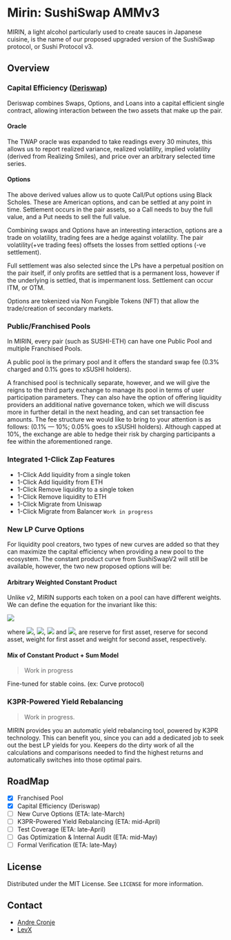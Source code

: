 # Mirin: SushiSwap AMMv3
MIRIN, a light alcohol particularly used to create sauces in Japanese cuisine, is the name of our proposed upgraded version of the SushiSwap protocol, or Sushi Protocol v3.

## Overview

### Capital Efficiency ([Deriswap](https://andrecronje.medium.com/deriswap-capital-efficient-swaps-futures-options-and-loans-ea424b24a41c))
Deriswap combines Swaps, Options, and Loans into a capital efficient single contract, allowing interaction between the two assets that make up the pair.

#### Oracle
The TWAP oracle was expanded to take readings every 30 minutes, this allows us to report realized variance, realized volatility, implied volatility (derived from Realizing Smiles), and price over an arbitrary selected time series.

#### Options
The above derived values allow us to quote Call/Put options using Black Scholes. These are American options, and can be settled at any point in time. Settlement occurs in the pair assets, so a Call needs to buy the full value, and a Put needs to sell the full value.

Combining swaps and Options have an interesting interaction, options are a trade on volatility, trading fees are a hedge against volatility. The pair volatility(+ve trading fees) offsets the losses from settled options (-ve settlement).

Full settlement was also selected since the LPs have a perpetual position on the pair itself, if only profits are settled that is a permanent loss, however if the underlying is settled, that is impermanent loss.
Settlement can occur ITM, or OTM.

Options are tokenized via Non Fungible Tokens (NFT) that allow the trade/creation of secondary markets.

### Public/Franchised Pools
In MIRIN, every pair (such as SUSHI-ETH) can have one Public Pool and multiple Franchised Pools.

A public pool is the primary pool and it offers the standard swap fee (0.3% charged and 0.1% goes to xSUSHI holders).

A franchised pool is technically separate, however, and we will give the reigns to the third party exchange to manage its pool in terms of user participation parameters. They can also have the option of offering liquidity providers an additional native governance token, which we will discuss more in further detail in the next heading, and can set transaction fee amounts. The fee structure we would like to bring to your attention is as follows: (0.1% — 10%; 0.05% goes to xSUSHI holders). Although capped at 10%, the exchange are able to hedge their risk by charging participants a fee within the aforementioned range.

### Integrated 1-Click Zap Features

* 1-Click Add liquidity from a single token
* 1-Click Add liquidity from ETH
* 1-Click Remove liquidity to a single token
* 1-Click Remove liquidity to ETH
* 1-Click Migrate from Uniswap
* 1-Click Migrate from Balancer `Work in progress`

### New LP Curve Options
For liquidity pool creators, two types of new curves are added so that they can maximize the capital efficiency when providing a new pool to the ecosystem. The constant product curve from SushiSwapV2 will still be available, however, the two new proposed options will be:

#### Arbitrary Weighted Constant Product
 
Unlike v2, MIRIN supports each token on a pool can have different weights.
We can define the equation for the invariant like this:

<img src="https://latex.codecogs.com/gif.latex?k=r_0^{w_0}\cdot%20r_1^{w_1}" />

where <img src="https://latex.codecogs.com/gif.latex?r_0" />,
<img src="https://latex.codecogs.com/gif.latex?r_1" />,
<img src="https://latex.codecogs.com/gif.latex?w_0" /> and
<img src="https://latex.codecogs.com/gif.latex?w_1" />, are reserve for first asset, reserve for second asset, weight for first asset and weight for second asset, respectively.

#### Mix of Constant Product + Sum Model
> Work in progress

Fine-tuned for stable coins. (ex: Curve protocol)

### K3PR-Powered Yield Rebalancing
> Work in progress.

MIRIN provides you an automatic yield rebalancing tool, powered by K3PR technology. This can benefit you, since you can add a dedicated job to seek out the best LP yields for you. Keepers do the dirty work of all the calculations and comparisons needed to find the highest returns and automatically switches into those optimal pairs.

## RoadMap
- [x] Franchised Pool
- [x] Capital Efficiency (Deriswap)
- [ ] New Curve Options (ETA: late-March)
- [ ] K3PR-Powered Yield Rebalancing (ETA: mid-April)
- [ ] Test Coverage (ETA: late-April)
- [ ] Gas Optimization & Internal Audit (ETA: mid-May)
- [ ] Formal Verification (ETA: late-May)

## License

Distributed under the MIT License. See `LICENSE` for more information.

## Contact

* [Andre Cronje](https://twitter.com/AndreCronjeTech/)
* [LevX](https://twitter.com/LevxApp/)